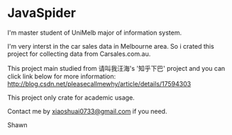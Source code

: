 # JavaSpider

I'm master student of UniMelb major of information system.

I'm very interst in the car sales data in Melbourne area. So i crated this project for collecting data from Carsales.com.au.

This project main studied from 请叫我汪海's '知乎下巴' project and you can click link below for more information:
http://blog.csdn.net/pleasecallmewhy/article/details/17594303

This project only crate for academic usage.

Contact me by xiaoshuai0733@gmail.com if you need.

Shawn
